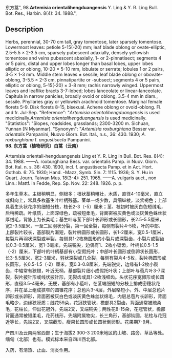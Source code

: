 东方蒿",
98.**Artemisia orientalihengduangensis** Y. Ling & Y. R. Ling Bull. Bot. Res., Harbin. 8(4): 34. 1988.",

## Description
Herbs, perennial, 30-70 cm tall, gray tomentose, later sparsely tomentose. Lowermost leaves: petiole 5-15(-20) mm; leaf blade oblong or ovate-elliptic, 2.5-5.5 × 2-3.5 cm, sparsely pubescent adaxially, densely yellowish tomentose and veins pubescent abaxially, 1- or 2-pinnatisect; segments 4 or 5 pairs, distal and upper lobes longer than basal lobes, upper lobes elliptic or oblong, 10-20 × 5-10 mm, lobulate or serrate; lobules 1 or 2 pairs, 3-5 × 1-3 mm. Middle stem leaves ± sessile; leaf blade oblong or obovate-oblong, 3-5.5 × 2-3 cm, pinnatipartite or -subsect; segments 4 or 5 pairs, elliptic or oblong, 5-15(-20) × 3-8 mm; rachis narrowly winged. Uppermost leaves and leaflike bracts 3-7-lobed; lobes lanceolate or linear-lanceolate. Capitula in narrow panicles, broadly ovoid or oblong, 3.5-4 mm in diam., sessile. Phyllaries gray or yellowish arachnoid tomentose. Marginal female florets 5-9. Disk florets 8-15, bisexual. Achene oblong or ovoid-oblong. Fl. and fr. Jul-Sep.
  "Reference": "*Artemisia orientalihengduangensis* is used medicinally.*Artemisia orientalihengduangensis* is used medicinally.
  "Statistics": "Slopes, roadsides, grasslands; 2300-3200 m. Sichuan, Yunnan [N Myanmar].
  "Synonym": "*Artemisia roxburghiana* Besser var. *orientalis* Pampanini, Nuovo Giorn. Bot. Ital., n.s., 36: 430. 1930; *A. roxburghiana* f. *angustisecta* Pampanini.
**98. 东方蒿（植物研究）白蒿（云南）**

Artemisia orientali-hengduangensis Ling et Y. R. Ling in Bull. Bot. Res. 8(4): 34. 1988. ——A. roxburghiana Bess. var. orientalis Pamp. in Nuov. Giorn. Bot. Ital. n. s. 36: 430. 1930, incl. f. angustisecta Pamp. et in Act. Hort. Gothob. 6: 75. 1930; Hand. -Mazz, Symb. Sin. 7: 1115. 1936; S. Y. Hu in Quart. Journ. Taiwan Mus. 18(3-4): 251. 1965. ——A. vulgaris auct., non Linn.: Mattf. in Fedde, Rep. Sp. Nov. 22: 248. 1926. p. p.

多年生草本。主根稍明显，侧根多；根状茎稍粗壮，木质，直径4-10毫米，直立或斜向上，常具多枚基生叶叶柄残基。茎单一或少数，具细纵棱，淡紫褐色；上部具着生头状花序的细短分枝，枝长2-3（-5）厘米；茎、枝初时被灰白色短绒毛，后稍稀疏。叶纸质，上面深绿色，疏被短柔毛，背面密被灰黄色或淡灰黄色蛛丝状厚绒毛，背脉上为长柔毛；基生叶与茎下部叶长卵形或长圆形，长2.5-5.5厘米，宽2-3.5厘米，一至二回羽状分裂，第一回全裂，每侧有裂片4-5枚，叶的中部、上部裂片较长，基部裂片渐短，裂片椭圆形或长圆形，长1-2厘米，宽0.5-1厘米，每裂片再羽状深裂或半裂，每侧具1-2枚椭圆形的小裂片或深裂齿，小裂片或裂齿长0.3-0.5厘米，宽1-3毫米，先端锐尖，边偶有1、2枚小锯齿，叶柄长0.5-1.5（-2）厘米，下部叶的叶柄基部有小型假托叶；中部叶长圆形或倒卵状长圆形，长3-5.5厘米，宽2-3厘米，羽状深裂或几全裂，每侧有裂片4-5枚，裂片椭圆形或长圆形，长0.5-1.5（-2）厘米，宽0.3-0.8厘米，先端锐尖，边缘有1-2枚小裂齿，中轴常有狭翅，叶近无柄，基部裂片细小成假托叶状；上部叶与苞片叶3-7深裂，裂片披针形或线状披针形，无裂齿或具1-2枚浅细齿。头状花序宽卵形或长圆形，直径3.5-4毫米，无梗，基部有小苞叶，在茎端细短的分枝上排成密穗状花序，并在茎上组成狭窄的圆锥花序；总苞片3-4层，外层略短小，外、中层总苞片卵形或长卵形，背面密被灰白色或淡灰黄色蛛丝状绵毛，内层总苞片长卵形，背面毛略少，边缘狭膜质；雌花59朵，花冠狭管状，檐部具2裂齿，背面通常被疏柔毛，花柱长，伸出花冠外，先端2叉，叉端钝尖；两性花8-15朵，花冠管状，檐部背面通常被短柔毛，花药线形，先端附属物尖，长三角形，基部钝圆，花柱与花冠近等长，先端2叉，叉端截形。瘦果长圆形或长圆状倒卵形。花果期7-9月。

产四川及云南两省西部；生于海拔2 300-3 200米地区的山坡、路旁、草丛等处。缅甸（北部）也有。模式标本采自四川西北部。

入药，有清热、止血、消炎作用。

